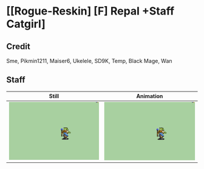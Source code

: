 # [\[Rogue-Reskin\] \[F\] Repal +Staff Catgirl]

## Credit

Sme, Pikmin1211, Maiser6, Ukelele, SD9K, Temp, Black Mage, Wan
	
## Staff

| Still | Animation |
| :---: | :-------: |
| ![Staff still](./Staff_000.png) | ![Staff animation](./Staff.gif) |
